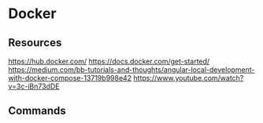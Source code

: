 # Docker

## Resources
https://hub.docker.com/
https://docs.docker.com/get-started/
https://medium.com/bb-tutorials-and-thoughts/angular-local-development-with-docker-compose-13719b998e42
https://www.youtube.com/watch?v=3c-iBn73dDE

## Commands
